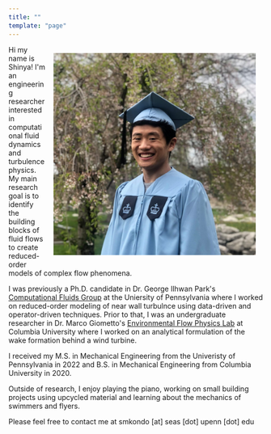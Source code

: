 ```yaml
---
title: ""
template: "page"
---
```


<style>
.photo {
  /*margin: 10px;*/
  /*border: 2px solid black;*/
/*  padding: 10px;*/
} 
</style>


<div class="photo"><img style = "padding: 15px; float: right;" src="/media/profile.jpg" width="400px"/></div>

Hi my name is Shinya! I'm an engineering researcher interested in computational fluid dynamics and turbulence physics. My main research goal is to identify the building blocks of fluid flows to create reduced-order models of complex flow phenomena. 

<!-- ![](/media/profile.jpg) -->

I was previously a Ph.D. candidate in Dr. George Ilhwan Park's [Computational Fluids Group](https://park.seas.upenn.edu) at the Uniersity of Pennsylvania where I worked on reduced-order modeling of near wall turbulnce using data-driven and operator-driven techniques. Prior to that, I was an undergraduate researcher in Dr. Marco Giometto's [Environmental Flow Physics Lab](https://efpl.engineering.columbia.edu) at Columbia University where I worked on an analytical formulation of the wake formation behind a wind turbine. 

I received my M.S. in Mechanical Engineering from the Univeristy of Pennsylvania in 2022 and B.S. in Mechanical Engineering from Columbia University in 2020.

Outside of research, I enjoy playing the piano, working on small building projects using upcycled material and learning about the mechanics of swimmers and flyers.

Please feel free to contact me at smkondo [at] seas [dot] upenn [dot] edu 
